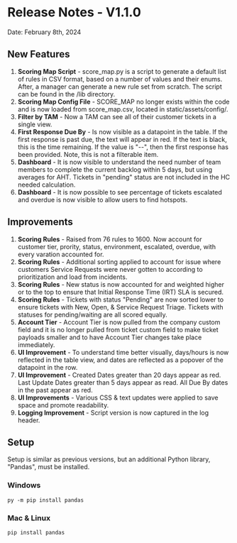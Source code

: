 # Release Notes - V1.1.0
Date: February 8th, 2024

## New Features

1. **Scoring Map Script** - score_map.py is a script to generate a default list of rules in CSV format, based on a number of values and their enums. After, a manager can generate a new rule set from scratch.  The script can be found in the /lib directory.
2. **Scoring Map Config File** - SCORE_MAP no longer exists within the code and is now loaded from score_map.csv, located in static/assets/config/.
3. **Filter by TAM** - Now a TAM can see all of their customer tickets in a single view.
4. **First Response Due By** - Is now visible as a datapoint in the table.  If the first response is past due, the text will appear in red.  If the text is black, this is the time remaining.  If the value is "--", then the first response has been provided.  Note, this is not a filterable item.
5. **Dashboard** - It is now visible to understand the need number of team members to complete the current backlog within 5 days, but using averages for AHT.  Tickets in "pending" status are not included in the HC needed calculation.
6. **Dashboard** - It is now possible to see percentage of tickets escalated and overdue is now visible to allow users to find hotspots.

## Improvements

1. **Scoring Rules** - Raised from 76 rules to 1600.  Now account for customer tier, prority, status, environment, escalated, overdue, with every varation accounted for.
2. **Scoring Rules** - Additional sorting applied to account for issue where customers Service Requests were never gotten to according to prioritization and load from incidents.  
3. **Scoring Rules** - New status is now accounted for and weighted higher or to the top to ensure that Initial Response Time (IRT) SLA is secured.
4. **Scoring Rules** - Tickets with status "Pending" are now sorted lower to ensure tickets with New, Open, & Service Request Triage.  Tickets with statuses for pending/waiting are all scored equally.
5. **Account Tier** - Account Tier is now pulled from the company custom field and it is no longer pulled from ticket custom field to make ticket payloads smaller and to have Account Tier changes take place immediately.
6. **UI Improvement** - To understand time better visually, days/hours is now reflected in the table view, and dates are reflected as a popover of the datapoint in the row.
7. **UI Improvement** - Created Dates greater than 20 days appear as red.  Last Update Dates greater than 5 days appear as read.  All Due By dates in the past appear as red.
8. **UI Improvements** - Various CSS & text updates were applied to save space and promote readability. 
9. **Logging Improvement** - Script version is now captured in the log header.

## Setup
Setup is similar as previous versions, but an additional Python library, "Pandas", must be installed.

### Windows ###
```
py -m pip install pandas
```

### Mac & Linux
```
pip install pandas
```
